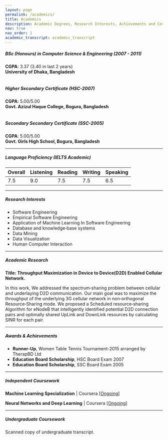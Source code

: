 ```yaml
---
layout: page
permalink: /academics/
title: Academics
description: Academic Degrees, Research Interests, Achievements and Certifications
nav: true
nav_order: 1
academic_transcript: academic_transcript
---
```


<article>
    <style type="text/css">
  .embed-responsive {
      position: relative;
      display: block;
      height: 0;
      padding: 0;
      overflow: hidden;
  }
</style>

<h5>BSc (Honours) in Computer Science &amp; Engineering (2007 - 2011)</h5>
<p><strong>CGPA</strong>: 3.37 (3.40 in last 2 years) <br>
<strong>University of Dhaka, Bangladesh</strong> <br>
<br>
<h5>Higher Secondary Certificate (HSC-2007)</h5>
<p><strong>CGPA</strong>: 5.00/5.00 <br>
<strong>Govt. Azizul Haque College, Bogura, Bangladesh</strong> <br>
<br>
<h5>Secondary Secondary Certificate (SSC-2005)</h5>
<p><strong>CGPA</strong>: 5.00/5.00 <br>
<strong>Govt. Girls High School, Bogura, Bangladesh</strong> <br>
<hr>
<h5>Language Proficiency (IELTS Academic)<a target="_blank" href="/assets/pdf/IELTS.pdf"> <i class="fa fa-external-link-alt"></i></a></h5>

<tbdoy>
        </tbdoy><table class="table">
    <thead>
        <tr><th scope="col">Overall</th>
        <th scope="col">Listening</th>
        <th scope="col">Reading</th>
        <th scope="col">Writing</th>
        <th scope="col">Speaking</th>
    </tr></thead>
    <tbody><tr>
            <td>7.5</td>
            <td>9.0</td>
            <td>7.5</td>
            <td>7.5</td>
            <td>6.5</td>
        </tr>
    
</tbody></table>
<hr>

<h5 id="awards-achievements">Research Interests</h5>
<ul>
  <li>Software Engineering</li>
  <li>Empirical Software Engineering</li>
  <li>Application of Machine Learning In Software Engineering</li>
  <li>Database and knowledge‑base systems</li>
  <li>Data Mining</li>
  <li>Data Visualization</li>
  <li>Human Computer Interaction</li>
</ul>

<hr>

<h5>Academic Research</h5>
<strong>Title: Throughput Maximization in Device to Device(D2D) Enabled Cellular Network.</strong><br>
<p>In this work, We addressed the spectrum‑sharing problem between cellular and underlaying D2D communication. Our main goal was to maximize the throughput of the underlying 3G cellular network in non‑orthogonal Resource‑Sharing mode. We proposed a Scheduled resource‑sharing Algorithm for eNodeB that intelligently identified potential D2D connection pairs and optimally shared UpLink and DownLink resources by calculating SINR for each pair.</p>

<hr>

<h5 id="awards-achievements">Awards &amp; Achievements</h5>
<ul>
  <li><strong>Runner‑Up</strong>, Women Table Tennis Tournament-2015 arranged by TherapBD Ltd</li>
  <li><strong>Education Board Scholarship</strong>, HSC Board Exam 2007</li>
  <li><strong>Education Board Scholarship</strong>, SSC Board Exam 2005</li>
</ul>
<hr>

<h5>Independent Coursework</h5>
<strong>Machine Learning Specialization</strong> | Coursera <a target="_blank" href="https://www.coursera.org/specializations/machine-learning-introduction">[Ongoing]</a>
<br>
<p><strong>Neural Networks and Deep Learning</strong> | Coursera <a target="_blank" href="https://www.coursera.org/learn/neural-networks-deep-learning?specialization=deep-learning">[Ongoing]</a>
<hr>

<h5>Undergraduate Coursework</h5>
<p>Scanned copy of undergraduate transcript. <a target="_blank" href="../assets/pdf/academic_transcript.pdf"> <i class="fa fa-external-link-alt"></i></a></p>

<!-- <div class="embed-responsive" style="padding-bottom:130%">
    <object data="{{ academic_transcript | prepend: '/assets/pdf' | prepend: site.baseurl}}" type="application/pdf" width="100%" height="100%">
        <p>
            It appears you don't have a PDF plugin for this browser.
            You can <a href="{{ academic_transcript | prepend: '/assets/pdf' | prepend: site.baseurl}}">click here to download the PDF file.</a>
        </p>
    </object>
</div> -->


<!-- <div class="embed-responsive" style="padding-bottom:130%">
    <object data="../assets/pdf/academic_transcript.pdf" type="application/pdf" width="100%" height="100%">
        <p>
            It appears you don't have a PDF plugin for this browser.
            You can <a href="../assets/pdf/academic_transcript.pdf">click here to download the PDF file.</a>
        </p>
    </object>
</div> -->

